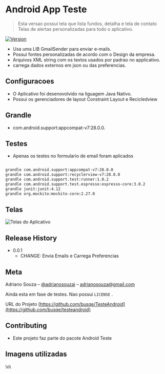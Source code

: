 # Android App Teste 
> Esta versao possui tela que lista fundos, detalha e tela de contato 
> Telas de alertas personalizadas para todo o aplicativo.

[![ Version][version-image]][version-image]

- Usa uma LIB  GmailSender para enviar e-mails.
- Possui fontes personalizadas de acordo com o Design da empresa.
- Arquivos XML string com os textos usados por padrao no applicativo.
- carrega dados externos em json ou das preferencias.

## Configuracoes

- O Aplicativo foi desenovolvido na liguagem Java Nativo.
- Possui os gerenciadores de layout Constraint Layout e Recicledview 

## Grandle

- com.android.support:appcompat-v7:28.0.0.

## Testes
- Apenas os testes no formulario de email foram aplicados


```sh

grandle com.android.support:appcompat-v7:28.0.0
grandle com.android.support:recyclerview-v7:28.0.0
grandle com.android.support.test:runner:1.0.2
grandle com.android.support.test.espresso:espresso-core:3.0.2
grandle junit:junit:4.12
grandle org.mockito:mockito-core:2.27.0

```

## Telas 

![Telas do Aplicativo](https://raw.githubusercontent.com/busqe/TesteAndroid/master/telas.png)


## Release History

* 0.0.1
    * CHANGE: Envia Emails e Carrega Preferencias 

## Meta

Adriano Souza – [@adrianosouzai](https://twitter.com/adrianosouzai) – adrianosouza@gmail.com


Ainda esta em fase de testes. Nao possui ``LICENSE`` .

URL do Projeto [https://github.com/busqe/TesteAndroid](https://github.com/busqe/testeandroid)

## Contributing

- Este projeto faz parte do pacote Android Teste

## Imagens utilizadas
[version-image]: https://github.com/busqe/TesteAndroid/blob/master/images/cube.svg
[version-url]: https://github.com/busqe/TesteAndroid/tree/master/images


\o\